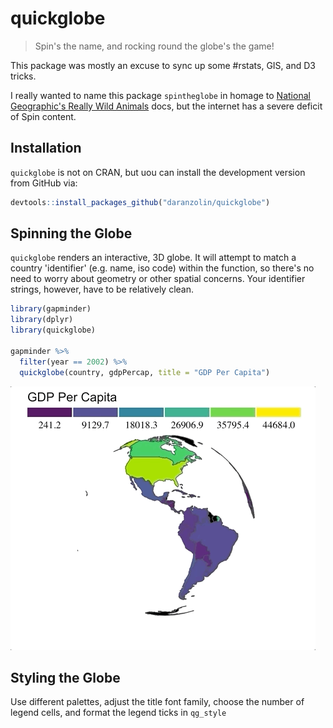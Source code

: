 # quickglobe

> Spin's the name, and rocking round the globe's the game!

This package was mostly an excuse to sync up some #rstats, GIS, and D3 tricks. 

I really wanted to name this package `spintheglobe` in homage to [National Geographic's Really Wild Animals](https://en.wikipedia.org/wiki/Really_Wild_Animals) docs, but the internet has a severe deficit of Spin content. 

## Installation

`quickglobe` is not on CRAN, but uou can install the development version from GitHub via:

``` r
devtools::install_packages_github("daranzolin/quickglobe")
```

## Spinning the Globe

`quickglobe` renders an interactive, 3D globe. It will attempt to match a country 'identifier' (e.g. name, iso code) within the function, so there's no need to worry about geometry or other spatial concerns. Your identifier strings, however, have to be relatively clean.

``` r
library(gapminder)
library(dplyr)
library(quickglobe)

gapminder %>% 
  filter(year == 2002) %>%
  quickglobe(country, gdpPercap, title = "GDP Per Capita")
```

![](inst/example1.gif)

## Styling the Globe

Use different palettes, adjust the title font family, choose the number of legend cells, and format the legend ticks in `qg_style`
